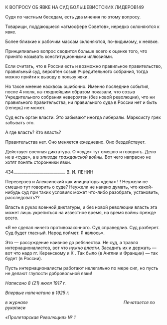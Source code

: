 К ВОПРОСУ ОБ ЯВКЕ НА СУД БОЛЬШЕВИСТСКИХ ЛИДЕРОВ149

Судя по частным беседам, есть два мнения по этому вопросу.

Товарищи, поддающиеся «атмосфере Советов», нередко склоняются к явке.

Более близкие к рабочим массам склоняются, по-видимому, к неявке.

Принципиально вопрос сводится больше всего к оценке того, что принято называть конституционными иллюзиями.

Если считать, что в России есть и возможно правильное правительство, правильный суд, вероятен созыв Учредительного собрания, тогда можно прийти к выводу в пользу явки.

Но такое мнение насквозь ошибочно. Именно последние события, после 4 июля, на-гляднейшим образом показали, что созыв Учредительного собрания невероятен (без новой революции), что ни правильного правительства, ни правильного суда в России нет и быть (теперь) не может.

Суд есть орган власти. Это забывают иногда либералы. Марксисту грех забывать это.

А где власть? Кто власть?

Правительства нет. Оно меняется ежедневно. Оно бездействует.

Действует военная диктатура. О «суде» тут смешно и говорить. Дело не в «суде», а в _эпизоде гражданской войны._ Вот чего напрасно не хотят понять сторонники явки.

  

434__________________________ В. И. ЛЕНИН

Переверзев и Алексинский как инициаторы «дела» ! ! Неужели не смешно тут гово­рить о суде? Неужели не наивно думать, что какой-нибудь суд при таких условиях мо­жет что-либо разобрать, установить, расследовать??

Власть в руках военной диктатуры, и без новой революции власть эта может лишь укрепиться на известное время, на время войны прежде всего.

«Я не сделал ничего противозаконного. Суд справедлив. Суд разберет. Суд будет гласный. Народ поймет. Я явлюсь».

Это — рассуждение наивное до ребячества. Не суд, а травля интернационалистов, вот что _нужно власти._ Засадить их и держать — вот что надо гг. Керенскому и К . Так было (в Англии и Франции) — так будет (в России).

Пусть интернационалисты работают нелегально по мере сил, но пусть не делают глупости добровольной явки!

_Написано 8 (21) июля 1917 г._

_Впервые напечатано в 1925 г._

_в журнале_                                                                              _Печатается по рукописи_

_«Пролетарская Революция» № 1_